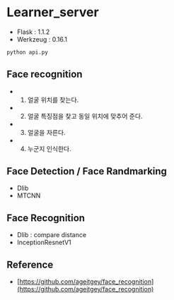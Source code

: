 # Learner_server

- Flask : 1.1.2
- Werkzeug : 0.16.1

```sh
python api.py
```

## Face recognition

- 1. 얼굴 위치를 찾는다.
- 2. 얼굴 특징점을 찾고 동일 위치에 맞추어 준다.
- 3. 얼굴을 자른다.
- 4. 누군지 인식한다.

## Face Detection / Face Randmarking

- Dlib
- MTCNN

## Face Recognition

- Dlib : compare distance
- InceptionResnetV1

## Reference

- [https://github.com/ageitgey/face_recognition](https://github.com/ageitgey/face_recognition)
